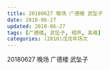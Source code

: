 ```yaml
---
title: 20180627 晚场 广德楼 武坠子
date: 2018-06-27
updated: 2018-06-27
tags: [广德楼, 武坠子, 相声, 高峰]
categories: (2018)戊戌年场次 
---
```

20180627 晚场 广德楼 武坠子
